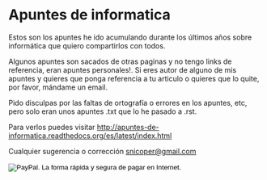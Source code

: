 # Apuntes de informatica #

Estos son los apuntes he ido acumulando durante los últimos años sobre informática que quiero
compartirlos con todos.

Algunos apuntes son sacados de otras paginas y no tengo links de referencia, eran apuntes
personales!.
Si eres autor de alguno de mis apuntes y quieres que ponga referencia a tu articulo o
quieres que lo quite, por favor, mándame un email.

Pido disculpas por las faltas de ortografía o errores en los apuntes, etc, pero solo
eran unos apuntes .txt que lo he pasado a .rst.

Para verlos puedes visitar
<a href="http://apuntes-de-informatica.readthedocs.org/es/latest/index.html">
    http://apuntes-de-informatica.readthedocs.org/es/latest/index.html
</a>

Cualquier sugerencia o corrección snicoper@gmail.com

<form action="https://www.paypal.com/cgi-bin/webscr" method="post" target="_top">
    <input type="hidden" name="cmd" value="_s-xclick">
    <input type="hidden" name="hosted_button_id" value="ZHEFMHDL2X6H8">
    <input type="image" src="https://www.paypalobjects.com/es_ES/ES/i/btn/btn_donateCC_LG.gif" border="0" name="submit" alt="PayPal. La forma rápida y segura de pagar en Internet.">
    <img alt="" border="0" src="https://www.paypalobjects.com/es_ES/i/scr/pixel.gif" width="1" height="1">
</form>

<script
    data-name="Apuntes informatica"
    data-button="donate" src="https://www.paypalobjects.com/js/external/paypal-button.min.js?merchant=ZHEFMHDL2X6H8" async="async"
></script>
